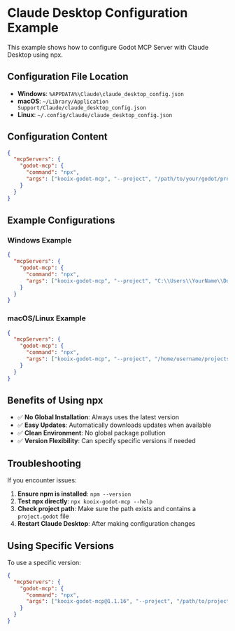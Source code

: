 # Claude Desktop Configuration Example

This example shows how to configure Godot MCP Server with Claude Desktop using npx.

## Configuration File Location

- **Windows**: `%APPDATA%\Claude\claude_desktop_config.json`
- **macOS**: `~/Library/Application Support/Claude/claude_desktop_config.json`
- **Linux**: `~/.config/claude/claude_desktop_config.json`

## Configuration Content

```json
{
  "mcpServers": {
    "godot-mcp": {
      "command": "npx",
      "args": ["kooix-godot-mcp", "--project", "/path/to/your/godot/project"]
    }
  }
}
```

## Example Configurations

### Windows Example
```json
{
  "mcpServers": {
    "godot-mcp": {
      "command": "npx",
      "args": ["kooix-godot-mcp", "--project", "C:\\Users\\YourName\\Documents\\MyGame"]
    }
  }
}
```

### macOS/Linux Example
```json
{
  "mcpServers": {
    "godot-mcp": {
      "command": "npx",
      "args": ["kooix-godot-mcp", "--project", "/home/username/projects/my-game"]
    }
  }
}
```

## Benefits of Using npx

- ✅ **No Global Installation**: Always uses the latest version
- ✅ **Easy Updates**: Automatically downloads updates when available
- ✅ **Clean Environment**: No global package pollution
- ✅ **Version Flexibility**: Can specify specific versions if needed

## Troubleshooting

If you encounter issues:

1. **Ensure npm is installed**: `npm --version`
2. **Test npx directly**: `npx kooix-godot-mcp --help`
3. **Check project path**: Make sure the path exists and contains a `project.godot` file
4. **Restart Claude Desktop**: After making configuration changes

## Using Specific Versions

To use a specific version:
```json
{
  "mcpServers": {
    "godot-mcp": {
      "command": "npx",
      "args": ["kooix-godot-mcp@1.1.16", "--project", "/path/to/project"]
    }
  }
}
```